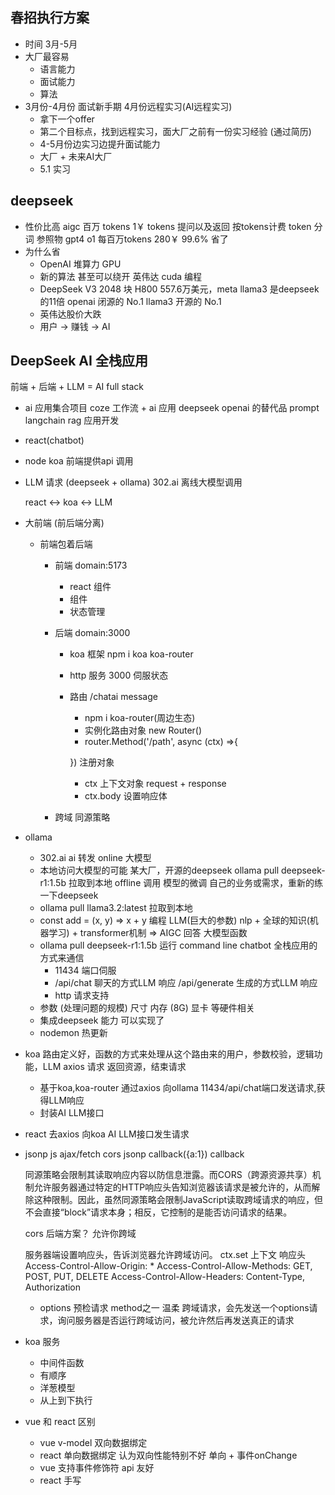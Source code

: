 ## 春招执行方案

- 时间
  3月-5月
- 大厂最容易
  - 语言能力
  - 面试能力
  - 算法
- 3月份-4月份 面试新手期 4月份远程实习(AI远程实习) 
  - 拿下一个offer
  - 第二个目标点，找到远程实习，面大厂之前有一份实习经验 (通过简历)
  - 4-5月份边实习边提升面试能力
  - 大厂 + 未来AI大厂
  - 5.1 实习

## deepseek
- 性价比高
  aigc
  百万 tokens 1￥
  tokens 提问以及返回 按tokens计费
  token 分词
  参照物 gpt4 o1 每百万tokens 280￥ 99.6% 省了
- 为什么省
  - OpenAI 堆算力 GPU
  - 新的算法 甚至可以绕开 英伟达 cuda 编程
  - DeepSeek V3 2048 块 H800 557.6万美元，meta llama3 是deepseek的11倍
    openai 闭源的 No.1 
    llama3 开源的 No.1
  - 英伟达股价大跌
  - 用户 -> 赚钱 -> AI

## DeepSeek AI 全栈应用
  前端 + 后端 + LLM = AI full stack

- ai 应用集合项目
  coze 工作流 + ai 应用
  deepseek openai 的替代品 prompt
  langchain rag 应用开发

- react(chatbot)
- node koa
  前端提供api 调用
- LLM 请求 (deepseek + ollama) 302.ai
  离线大模型调用

  react <-> koa <-> LLM
- 大前端 (前后端分离)
  - 前端包着后端
    - 前端
      domain:5173
      - react 组件
      - 组件
      - 状态管理

    - 后端
      domain:3000
      - koa 框架 npm i koa koa-router
      - http 服务 3000 伺服状态
      - 路由 /chatai message
        - npm i koa-router(周边生态)
        - 实例化路由对象 new Router()
        - router.Method('/path', async (ctx) =>{

        }) 注册对象
          - ctx 上下文对象 request + response
          - ctx.body 设置响应体
    - 跨域 同源策略

- ollama
  - 302.ai ai 转发 online 大模型
  - 本地访问大模型的可能
    某大厂，开源的deepseek
    ollama pull deepseek-r1:1.5b 拉取到本地 offline 调用
    模型的微调 自己的业务或需求，重新的练一下deepseek
  - ollama pull llama3.2:latest 拉取到本地
  - const add = (x, y) => x + y 编程
    LLM(巨大的参数) nlp + 全球的知识(机器学习) + transformer机制 => AIGC 回答 大模型函数
  - ollama pull deepseek-r1:1.5b 运行
    command line chatbot
    全栈应用的方式来通信
    - 11434 端口伺服
    - /api/chat 聊天的方式LLM 响应
      /api/generate 生成的方式LLM 响应
    - http 请求支持 
  - 参数 (处理问题的规模) 尺寸
    内存 (8G) 显卡 等硬件相关
  - 集成deepseek 能力 可以实现了
  - nodemon 热更新

- koa
  路由定义好，函数的方式来处理从这个路由来的用户，参数校验，逻辑功能，LLM axios 请求 返回资源，结束请求
  - 基于koa,koa-router 通过axios 向ollama 11434/api/chat端口发送请求,获得LLM响应
  - 封装AI LLM接口

- react 去axios 向koa AI LLM接口发生请求

- jsonp
  js ajax/fetch cors
  jsonp <script src=""></script>
  callback({a:1})
  callback
  
  同源策略会限制其读取响应内容以防信息泄露。而CORS（跨源资源共享）机制允许服务器通过特定的HTTP响应头告知浏览器该请求是被允许的，从而解除这种限制。因此，虽然同源策略会限制JavaScript读取跨域请求的响应，但不会直接“block”请求本身；相反，它控制的是能否访问请求的结果。

  cors 后端方案？ 允许你跨域

  服务器端设置响应头，告诉浏览器允许跨域访问。
  ctx.set 上下文 响应头
  Access-Control-Allow-Origin: *
  Access-Control-Allow-Methods: GET, POST, PUT, DELETE
  Access-Control-Allow-Headers: Content-Type, Authorization
 
  - options 预检请求 method之一
    温柔
    跨域请求，会先发送一个options请求，询问服务器是否运行跨域访问，被允许然后再发送真正的请求

- koa 服务
  - 中间件函数
  - 有顺序
  - 洋葱模型
  - 从上到下执行

- vue 和 react 区别
  - vue v-model 双向数据绑定
  - react 单向数据绑定 认为双向性能特别不好
    单向 + 事件onChange
  - vue 支持事件修饰符 api 友好
  - react 手写